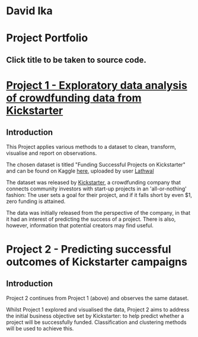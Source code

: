 # David Ika
# Project Portfolio
## Click title to be taken to source code.

# [Project 1 - Exploratory data analysis of crowdfunding data from Kickstarter](https://github.com/davidika/davidika.github.io/blob/main/Project-1---21520699-v2.html)
## Introduction 

This Project applies various methods to a dataset to clean, transform, visualise and report on observations.

The chosen dataset is titled "Funding Successful Projects on Kickstarter" and can be found on Kaggle [here](https://www.kaggle.com/codename007/funding-successful-projects), uploaded by user [Lathwal](https://www.kaggle.com/codename007)

The dataset was released by [Kickstarter](https://www.kickstarter.com/), a crowdfunding company that connects community investors with start-up projects in an 'all-or-nothing' fashion: The user sets a goal for their project, and if it falls short by even $1, zero funding is attained.

The data was initially released from the perspective of the company, in that it had an interest of predicting the success of a project. There is also, however, information that potential creators may find useful.

# Project 2 - Predicting successful outcomes of Kickstarter campaigns
## Introduction

Project 2 continues from Project 1 (above) and observes the same dataset.

Whilst Project 1 explored and visualised the data, Project 2 aims to address the initial business objective set by Kickstarter: to help predict whether a project will be successfully funded. Classification and clustering methods will be used to achieve this.
